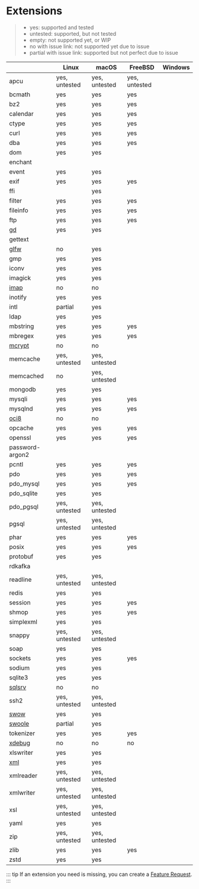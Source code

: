# Extensions

> - yes: supported and tested
> - untested: supported, but not tested
> - empty: not supported yet, or WIP
> - no with issue link: not supported yet due to issue
> - partial with issue link: supported but not perfect due to issue

|                                    | Linux         | macOS         | FreeBSD       | Windows |
|------------------------------------|---------------|---------------|---------------|---------|
| apcu                               | yes, untested | yes, untested | yes, untested |         |
| bcmath                             | yes           | yes           | yes           |         |
| bz2                                | yes           | yes           | yes           |         |
| calendar                           | yes           | yes           | yes           |         |
| ctype                              | yes           | yes           | yes           |         |
| curl                               | yes           | yes           | yes           |         |
| dba                                | yes           | yes           | yes           |         | 
| dom                                | yes           | yes           |               |         |
| enchant                            |               |               |               |         |
| event                              | yes           | yes           |               |         |
| exif                               | yes           | yes           | yes           |         |
| ffi                                |               | yes           |               |         |
| filter                             | yes           | yes           | yes           |         |
| fileinfo                           | yes           | yes           | yes           |         |
| ftp                                | yes           | yes           | yes           |         |
| [gd](./extension-notes#gd)         | yes           | yes           |               |         |
| gettext                            |               |               |               |         |
| [glfw](./extension-notes#glfw)     | no            | yes           |               |         |
| gmp                                | yes           | yes           |               |         |
| iconv                              | yes           | yes           |               |         |
| imagick                            | yes           | yes           |               |         |
| [imap](./extension-notes#imap)     | no            | no            |               |         |
| inotify                            | yes           | yes           |               |         |
| intl                               | partial       | yes           |               |         |
| ldap                               | yes           | yes           |               |         |
| mbstring                           | yes           | yes           | yes           |         |
| mbregex                            | yes           | yes           | yes           |         |
| [mcrypt](./extension-notes#mcrypt) | no            | no            |               |         |
| memcache                           | yes, untested | yes, untested |               |         |
| memcached                          | no            | yes, untested |               |         |
| mongodb                            | yes           | yes           |               |         |
| mysqli                             | yes           | yes           | yes           |         |
| mysqlnd                            | yes           | yes           | yes           |         |
| [oci8](./extension-notes#oci8)     | no            | no            |               |         |
| opcache                            | yes           | yes           | yes           |         |
| openssl                            | yes           | yes           | yes           |         |
| password-argon2                    |               |               |               |         |
| pcntl                              | yes           | yes           | yes           |         |
| pdo                                | yes           | yes           | yes           |         |
| pdo_mysql                          | yes           | yes           | yes           |         |
| pdo_sqlite                         | yes           | yes           |               |         |
| pdo_pgsql                          | yes, untested | yes, untested |               |         |
| pgsql                              | yes, untested | yes, untested |               |         |
| phar                               | yes           | yes           | yes           |         |
| posix                              | yes           | yes           | yes           |         |
| protobuf                           | yes           | yes           |               |         |
| rdkafka                            |               |               |               |         |
| readline                           | yes, untested | yes, untested |               |         |
| redis                              | yes           | yes           |               |         |
| session                            | yes           | yes           | yes           |         |
| shmop                              | yes           | yes           | yes           |         |
| simplexml                          | yes           | yes           |               |         |
| snappy                             | yes, untested | yes, untested |               |         |
| soap                               | yes           | yes           |               |         |
| sockets                            | yes           | yes           | yes           |         |
| sodium                             | yes           | yes           |               |         |
| sqlite3                            | yes           | yes           |               |         |
| [sqlsrv](./extension-notes#sqlsrv) | no            | no            |               |         |
| ssh2                               | yes, untested | yes, untested |               |         |
| [swow](./extension-notes#swow)     | yes           | yes           |               |         |
| [swoole](./extension-notes#swoole) | partial       | yes           |               |         |
| tokenizer                          | yes           | yes           | yes           |         |
| [xdebug](./extension-notes#xdebug) | no            | no            | no            |         |
| xlswriter                          | yes           | yes           |               |         |
| [xml](./extension-notes#xml)       | yes           | yes           |               |         |
| xmlreader                          | yes, untested | yes, untested |               |         |
| xmlwriter                          | yes, untested | yes, untested |               |         |
| xsl                                | yes, untested | yes, untested |               |         |
| yaml                               | yes           | yes           |               |         |
| zip                                | yes, untested | yes, untested |               |         |
| zlib                               | yes           | yes           | yes           |         |
| zstd                               | yes           | yes           |               |         |

::: tip
If an extension you need is missing, you can create a [Feature Request](https://github.com/crazywhalecc/static-php-cli/issues).
:::
